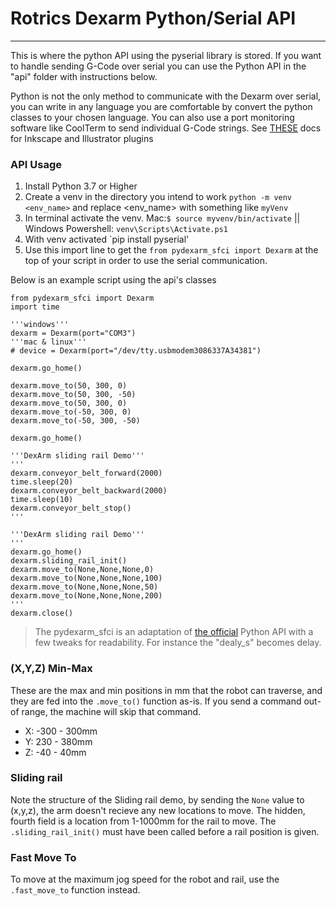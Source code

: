 # Rotrics Dexarm Python/Serial API
---
This is where the python API using the pyserial library is stored. If you want to handle sending G-Code over serial you can use the Python API in the "api" folder with instructions below. 

Python is not the only method to communicate with the Dexarm over serial, you can write in any language you are comfortable by convert the python classes to your chosen language. You can also use a port monitoring software like CoolTerm to send individual G-Code strings. See [THESE](https://manual.rotrics.com/get-start/drawing-and-writing/generate-writing-drawing-g-code-with-inkscape) docs for Inkscape and Illustrator plugins

### API Usage
1.  Install Python 3.7 or Higher
2.  Create a venv in the directory you intend to work `python -m venv <env_name>` and replace <env_name> with something like `myVenv`
3.  In terminal activate the venv. Mac:`$ source myvenv/bin/activate` || Windows Powershell: `venv\Scripts\Activate.ps1`
4.  With venv activated `pip install pyserial'
5.  Use this import line to get the  `from pydexarm_sfci import Dexarm` at the top of your script in order to use the serial communication.

Below is an example script using the api's classes 
```
from pydexarm_sfci import Dexarm
import time

'''windows'''
dexarm = Dexarm(port="COM3")
'''mac & linux'''
# device = Dexarm(port="/dev/tty.usbmodem3086337A34381")

dexarm.go_home()

dexarm.move_to(50, 300, 0)
dexarm.move_to(50, 300, -50)
dexarm.move_to(50, 300, 0)
dexarm.move_to(-50, 300, 0)
dexarm.move_to(-50, 300, -50)

dexarm.go_home()

'''DexArm sliding rail Demo'''
'''
dexarm.conveyor_belt_forward(2000)
time.sleep(20)
dexarm.conveyor_belt_backward(2000)
time.sleep(10)
dexarm.conveyor_belt_stop()
'''

'''DexArm sliding rail Demo'''
'''
dexarm.go_home()
dexarm.sliding_rail_init()
dexarm.move_to(None,None,None,0)
dexarm.move_to(None,None,None,100)
dexarm.move_to(None,None,None,50)
dexarm.move_to(None,None,None,200)
'''
dexarm.close()
```
> The pydexarm_sfci is an adaptation of [the official](https://github.com/Rotrics-Dev/DexArm_API) Python API with a few tweaks for readability. For instance the "dealy_s" becomes delay.

### (X,Y,Z) Min-Max
These are the max and min positions in mm that the robot can traverse, and they are fed into the `.move_to()` function as-is. If you send a command out-of range, the machine will skip that command.
- X: -300 - 300mm
- Y: 230 - 380mm
- Z: -40 - 40mm

### Sliding rail
Note the structure of the Sliding rail demo, by sending the `None` value to (x,y,z), the arm doesn't recieve any new locations to move. The hidden, fourth field is a location from 1-1000mm for the rail to move. The `.sliding_rail_init()` must have been called before a rail position is given.

### Fast Move To
To move at the maximum jog speed for the robot and rail, use the `.fast_move_to` function instead.